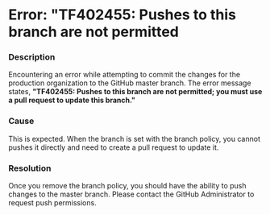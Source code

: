 # Error: "TF402455: Pushes to this branch are not permitted

### Description

Encountering an error while attempting to commit the changes for the production organization to the GitHub master branch. The error message states, **"TF402455: Pushes to this branch are not permitted; you must use a pull request to update this branch."**

### Cause

This is expected. When the branch is set with the branch policy, you cannot pushes it directly and need to create a pull request to update it.

### Resolution

Once you remove the branch policy, you should have the ability to push changes to the master branch. Please contact the GitHub Administrator to request push permissions.
